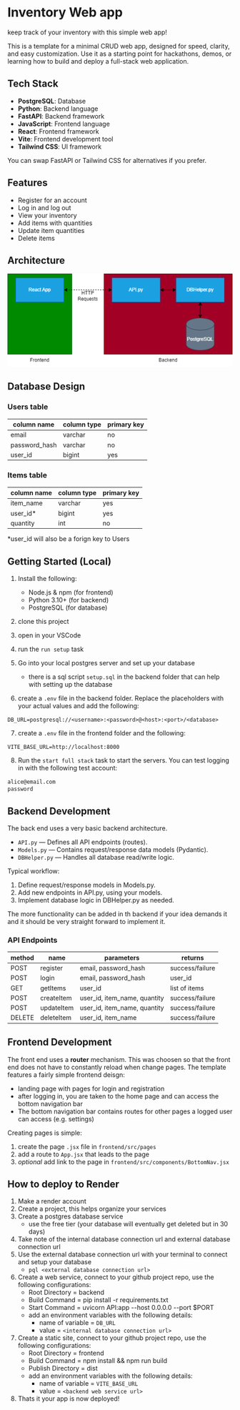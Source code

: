 # Inventory Web app

keep track of your inventory with this simple web app!

This is a template for a minimal CRUD web app, designed for speed, clarity, and easy customization. Use it as a starting point for hackathons, demos, or learning how to build and deploy a full-stack web application.

## Tech Stack

- **PostgreSQL**: Database
- **Python**: Backend language
- **FastAPI**: Backend framework
- **JavaScript**: Frontend language
- **React**: Frontend framework
- **Vite**: Frontend development tool
- **Tailwind CSS**: UI framework

You can swap FastAPI or Tailwind CSS for alternatives if you prefer.

## Features

- Register for an account
- Log in and log out
- View your inventory
- Add items with quantities
- Update item quantities
- Delete items

## Architecture

![image](resources/architecture.png)

## Database Design

### Users table

| column name   | column type | primary key |
| ------------- | ----------- | ----------- |
| email         | varchar     | no          |
| password_hash | varchar     | no          |
| user_id       | bigint      | yes         |

### Items table

| column name | column type | primary key |
| ----------- | ----------- | ----------- |
| item_name   | varchar     | yes         |
| user_id\*   | bigint      | yes         |
| quantity    | int         | no          |

\*user_id will also be a forign key to Users

## Getting Started (Local)

1. Install the following:

   - Node.js & npm (for frontend)
   - Python 3.10+ (for backend)
   - PostgreSQL (for database)

2. clone this project
3. open in your VSCode
4. run the `run setup` task
5. Go into your local postgres server and set up your database

   - there is a sql script `setup.sql` in the backend folder that can help with setting up the database

6. create a `.env` file in the backend folder. Replace the placeholders with your actual values and add the following:

```
DB_URL=postgresql://<username>:<password>@<host>:<port>/<database>
```

7. create a `.env` file in the frontend folder and the following:

```
VITE_BASE_URL=http://localhost:8000
```

8. Run the `start full stack` task to start the servers. You can test logging in with the following test account:

```
alice@email.com
password
```

## Backend Development

The back end uses a very basic backend architecture.

- `API.py` — Defines all API endpoints (routes).
- `Models.py` — Contains request/response data models (Pydantic).
- `DBHelper.py` — Handles all database read/write logic.

Typical workflow:

1. Define request/response models in Models.py.
2. Add new endpoints in API.py, using your models.
3. Implement database logic in DBHelper.py as needed.

The more functionality can be added in th backend if your idea demands it and it should be very straight forward to implement it.

### API Endpoints

| method | name       | parameters                   | returns         |
| ------ | ---------- | ---------------------------- | --------------- |
| POST   | register   | email, password_hash         | success/failure |
| POST   | login      | email, password_hash         | user_id         |
| GET    | getItems   | user_id                      | list of items   |
| POST   | createItem | user_id, item_name, quantity | success/failure |
| POST   | updateItem | user_id, item_name, quantity | success/failure |
| DELETE | deleteItem | user_id, item_name           | success/failure |

## Frontend Development

The front end uses a **router** mechanism. This was choosen so that the front end does not have to constantly reload when change pages.
The template features a fairly simple frontend deisgn:

- landing page with pages for login and registration
- after logging in, you are taken to the home page and can access the bottom navigation bar
- The bottom navigation bar contains routes for other pages a logged user can access (e.g. settings)

Creating pages is simple:

1. create the page `.jsx` file in `frontend/src/pages`
2. add a route to `App.jsx` that leads to the page
3. _optional_ add link to the page in `frontend/src/components/BottomNav.jsx`

## How to deploy to Render

1. Make a render account
2. Create a project, this helps organize your services
3. Create a postgres database service
   - use the free tier (your database will eventually get deleted but in 30 days)
4. Take note of the internal database connection url and external database connection url
5. Use the external database connection url with your terminal to connect and setup your database
   - `pql <external database connection url>`
6. Create a web service, connect to your github project repo, use the following configurations:
   - Root Directory = backend
   - Build Command = pip install -r requirements.txt
   - Start Command = uvicorn API:app --host 0.0.0.0 --port $PORT
   - add an environment variables with the following details:
     - name of variable = `DB_URL`
     - value = `<internal database connection url>`
7. Create a static site, connect to your github project repo, use the following configurations:
   - Root Directory = frontend
   - Build Command = npm install && npm run build
   - Publish Directory = dist
   - add an environment variables with the following details:
     - name of variable = `VITE_BASE_URL`
     - value = `<backend web service url>`
8. Thats it your app is now deployed!
